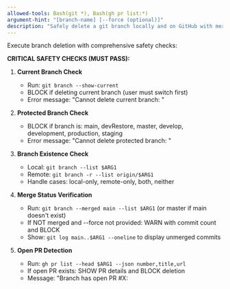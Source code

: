 ```yaml
---
allowed-tools: Bash(git *), Bash(gh pr list:*)
argument-hint: "[branch-name] [--force (optional)]"
description: "Safely delete a git branch locally and on GitHub with merge verification"
---
```


Execute branch deletion with comprehensive safety checks:

**CRITICAL SAFETY CHECKS (MUST PASS):**

1. **Current Branch Check**
   - Run: `git branch --show-current`
   - BLOCK if deleting current branch (user must switch first)
   - Error message: "Cannot delete current branch: <branch>"

2. **Protected Branch Check**
   - BLOCK if branch is: main, devRestore, master, develop, development, production, staging
   - Error message: "Cannot delete protected branch: <branch>"

3. **Branch Existence Check**
   - Local: `git branch --list $ARG1`
   - Remote: `git branch -r --list origin/$ARG1`
   - Handle cases: local-only, remote-only, both, neither

4. **Merge Status Verification**
   - Run: `git branch --merged main --list $ARG1` (or master if main doesn't exist)
   - If NOT merged and --force not provided: WARN with commit count and BLOCK
   - Show: `git log main..$ARG1 --oneline` to display unmerged commits

5. **Open PR Detection**
   - Run: `gh pr list --head $ARG1 --json number,title,url`
   - If open PR exists: SHOW PR details and BLOCK deletion
   - Message: "Branch has open PR #X: <title> - Close PR first or delete via GitHub"

**DELETION FLOW (IF ALL CHECKS PASS):**

6. **Show Recovery Info**
   - Run: `git rev-parse $ARG1`
   - Display: "Tip commit: <sha> (restore with: git checkout -b $ARG1 <sha>)"

7. **Local Deletion** (with confirmation)
   - If merged: `git branch -d $ARG1`
   - If unmerged + --force: Ask "Branch has X unmerged commits. Force delete? (y/n)"
     - If yes: `git branch -D $ARG1`
     - If no: ABORT

8. **Remote Deletion** (with separate confirmation)
   - If remote branch exists: Ask "Delete from GitHub? This is permanent. (y/n)"
     - If yes: `git push origin --delete $ARG1`
     - If no: SKIP (local only deleted)

**SUMMARY OUTPUT:**
- ✓ Local branch deleted: <branch>
- ✓ Remote branch deleted: <branch> (if applicable)
- ℹ Recovery: git checkout -b <branch> <sha>
- Current branch: <current-branch>

**Arguments:**
- $ARG1: Branch name to delete (required)
- $ARG2: --force flag to allow unmerged branch deletion (optional)

**Error Handling:**
- If branch doesn't exist locally or remotely: "Branch '$ARG1' not found"
- If git commands fail: Show error and ABORT
- If gh not installed: SKIP PR check with warning

